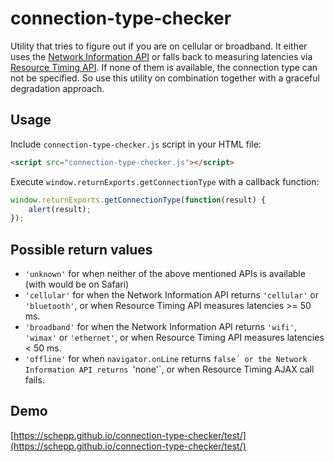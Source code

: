 # connection-type-checker

Utility that tries to figure out if you are on cellular or broadband. It either uses the [Network Information API](https://w3c.github.io/netinfo/) or falls back to measuring latencies via [Resource Timing API](http://www.w3.org/TR/resource-timing/). If none of them is available, the connection type can not be specified. So use this utility on combination together with a graceful degradation approach.

## Usage

Include `connection-type-checker.js` script in your HTML file:

```html
<script src="connection-type-checker.js"></script>
```

Execute `window.returnExports.getConnectionType` with a callback function:

```js
window.returnExports.getConnectionType(function(result) {
    alert(result);
});
```

## Possible return values

* `'unknown'` for when neither of the above mentioned APIs is available (with would be on Safari)
* `'cellular'` for when the Network Information API returns `'cellular'` or `'bluetooth'`, or when Resource Timing API measures latencies >= 50 ms.
* `'broadband'` for when the Network Information API returns `'wifi'`, `'wimax'` or `'ethernet'`, or when Resource Timing API measures latencies < 50 ms.
* `'offline'` for when `navigator.onLine` returns `false´ or the Network Information API returns `'none'`, or when Resource Timing AJAX call fails.

## Demo

[https://schepp.github.io/connection-type-checker/test/](https://schepp.github.io/connection-type-checker/test/)
